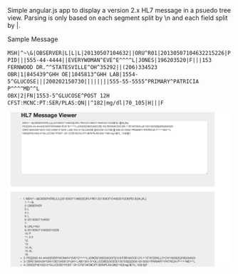 Simple angular.js app to display a version 2.x HL7 message in a psuedo tree view. Parsing is only based on each segment split by \n and each field split by |.

Sample Message

```
MSH|^~\&|OBSERVER|L|L|L|20130507104632||ORU^R01|20130507104632215226|P|2.3|||AL|AL|
PID|||555-44-4444||EVERYWOMAN^EVE^E^^^^L|JONES|196203520|F|||153 FERNWOOD DR.^^STATESVILLE^OH^35292||(206)334523
OBR|1|845439^GHH OE|1045813^GHH LAB|1554-5^GLUCOSE|||200202150730||||||||555-55-5555^PRIMARY^PATRICIA P^^^^MD^^L
OBX|2|FN|1553-5^GLUCOSE^POST 12H CFST:MCNC:PT:SER/PLAS:QN||^182|mg/dl|70_105|H|||F
```

![](hl7viewer.png?raw=true)
